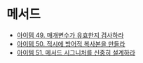 # 메서드

* [아이템 49. 매개변수가 유효한지 검사하라](https://github.com/yjh2569/books/tree/main/Effective_Java/Ch08/Item49.md)
* [아이템 50. 적시에 방어적 복사본을 만들라](https://github.com/yjh2569/books/tree/main/Effective_Java/Ch08/Item50.md)
* [아이템 51. 메서드 시그니처를 신중히 설계하라](https://github.com/yjh2569/books/tree/main/Effective_Java/Ch08/Item51.md)